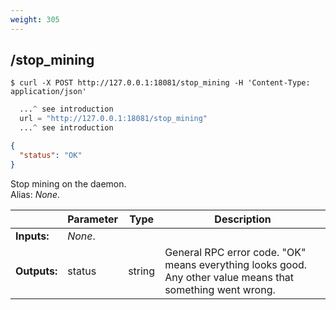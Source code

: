 ```yaml
---
weight: 305
---
```


## **/stop_mining**

```shell
$ curl -X POST http://127.0.0.1:18081/stop_mining -H 'Content-Type: application/json'
```
```python
  ...^ see introduction
  url = "http://127.0.0.1:18081/stop_mining"
  ...^ see introduction
```
```json
{
  "status": "OK"
}
```
Stop mining on the daemon.  
Alias: *None*.  

|             | Parameter | Type    | Description
| ---         | ---       | ---     | ---
|**Inputs:**  | *None*.   |         |
|**Outputs:** | status    | string  | General RPC error code. "OK" means everything looks good. Any other value means that something went wrong.